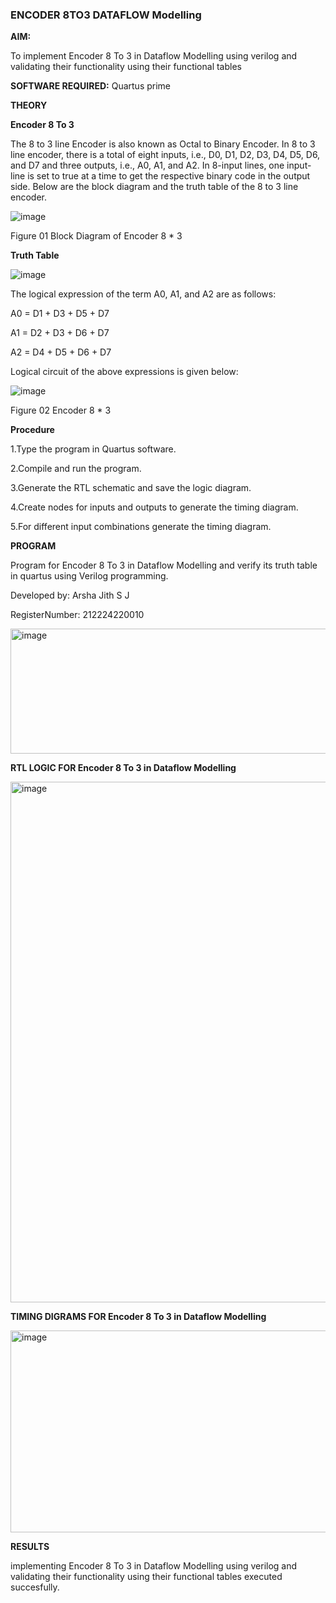 ### ENCODER 8TO3 DATAFLOW Modelling

**AIM:**

To implement  Encoder 8 To 3 in Dataflow Modelling using verilog and validating their functionality using their functional tables

**SOFTWARE REQUIRED:** Quartus prime

**THEORY**

**Encoder 8 To 3**

The 8 to 3 line Encoder is also known as Octal to Binary Encoder. In 8 to 3 line encoder, there is a total of eight inputs, i.e., D0, D1, D2, D3, D4, D5, D6, and D7 and three outputs, i.e., A0, A1, and A2. In 8-input lines, one input-line is set to true at a time to get the respective binary code in the output side. Below are the block diagram and the truth table of the 8 to 3 line encoder.

![image](https://github.com/naavaneetha/ENCODER8TO3DATAFLOW/assets/154305477/0bc242c1-eb9e-4c47-afe5-30428470efc3)

Figure 01  Block Diagram of Encoder 8 * 3

**Truth Table**

![image](https://github.com/naavaneetha/ENCODER8TO3DATAFLOW/assets/154305477/35496b14-ae6e-4cd1-9abd-d6736b576575)

The logical expression of the term A0, A1, and A2 are as follows:

A0 = D1 + D3 + D5 + D7

A1 = D2 + D3 + D6 + D7

A2 = D4 + D5 + D6 + D7

Logical circuit of the above expressions is given below:

![image](https://github.com/naavaneetha/ENCODER8TO3DATAFLOW/assets/154305477/95acaee6-c873-4c75-89eb-ef09fb158053)

Figure 02  Encoder 8 * 3

**Procedure**

1.Type the program in Quartus software.

2.Compile and run the program.

3.Generate the RTL schematic and save the logic diagram.

4.Create nodes for inputs and outputs to generate the timing diagram.

5.For different input combinations generate the timing diagram.

**PROGRAM**

Program for Encoder 8 To 3 in Dataflow Modelling and verify its truth table in quartus using Verilog programming. 

Developed by: Arsha Jith S J

RegisterNumber: 212224220010

<img width="778" height="200" alt="image" src="https://github.com/user-attachments/assets/87a90bb4-4920-45dc-ba83-83697d0f2fd4" />


**RTL LOGIC FOR Encoder 8 To 3 in Dataflow Modelling**

<img width="1024" height="833" alt="image" src="https://github.com/user-attachments/assets/83be7dd3-8333-4ebd-90d9-f294d25fafe6" />


**TIMING DIGRAMS FOR Encoder 8 To 3 in Dataflow Modelling**

<img width="1035" height="323" alt="image" src="https://github.com/user-attachments/assets/154a17c3-f202-4b76-86f1-30490df875b4" />


**RESULTS**

implementing Encoder 8 To 3 in Dataflow Modelling using verilog and validating their functionality using their functional tables executed succesfully.


